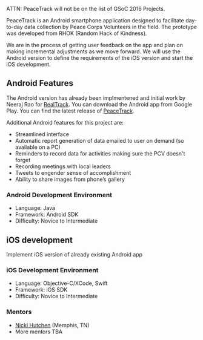 ATTN: PeaceTrack will not be on the list of GSoC 2016 Projects.

PeaceTrack is an Android smartphone application designed to facilitate day-to-day data collection by Peace Corps Volunteers in the field. The prototype was developed from RHOK (Random Hack of Kindness). 

We are in the process of getting user feedback on the app and plan on making incremental adjustments as we move forward. We will use the Android version to define the requirements of the iOS version and start the iOS development.

## Android Features

The Android version has already been implmentened and initial work by Neeraj Rao for [RealTrack](https://github.com/neeraj2608/realtrack). You can download the Android app from Google Play. You can find the latest release of [PeaceTrack](https://github.com/PeaceCorps/peacetrack-readme).

Additional Android features for this project are:
* Streamlined interface
* Automatic report generation of data emailed to user on demand (so available on a PC)
* Reminders to record data for activities making sure the PCV doesn't forget
* Recording meetings with local leaders
* Tweets to engender sense of accomplishment
* Ability to share images from phone’s gallery

### Android Development Environment

* Language: Java 
* Framework: Android SDK
* Difficulty: Novice to Intermediate

## iOS development
Implement iOS version of already existing Android app

### iOS Development Environment
* Language: Objective-C/XCode, Swift
* Framework: iOS SDK
* Difficulty: Novice to Intermediate

### Mentors
* [Nicki Hutchen](https://www.linkedin.com/pub/nicki-hutchens/14/96a/361) (Memphis, TN)
* More mentors TBA

